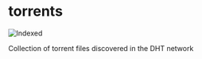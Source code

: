 torrents 
========
![Indexed](https://img.shields.io/badge/indexed-241658-blue)

Collection of torrent files discovered in the DHT network
